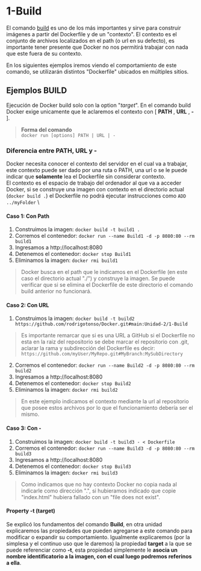 [buildInDocker]:https://docs.docker.com/engine/reference/commandline/build/

# 1-Build
El comando [build][buildInDocker] es uno de los más importantes y sirve para construir imágenes a partir del Dockerfile y de un "contexto".
El contexto es el conjunto de archivos localizados en el path (o url en su defecto), es importante tener presente que Docker no nos permitirá trabajar con nada que este fuera de su contexto.

En los siguientes ejemplos iremos viendo el comportamiento de este comando, se utilizarán distintos "Dockerfile" ubicados en múltiples sitios.

## Ejemplos **BUILD**
 Ejecución de Docker build solo con la option "*target*". En el comando build Docker exige unicamente que le aclaremos el contexto con [ **PATH** , **URL** , **-** ].

>**Forma del comando** \
`docker run [options] PATH | URL | -`

### Diferencia entre PATH, URL y -
Docker necesita conocer el contexto del servidor en el cual va a trabajar, este contexto puede ser dado por una ruta o PATH, una url o se le puede indicar que **solamente** lea el Dockerfile sin considerar contexto. \
El contexto es el espacio de trabajo del ordenador al que va a acceder Docker, si se construye una imagen con contexto en el directorio actual (`docker build .`) el Dockerfile no podrá ejecutar instrucciones como `ADD ../myFolder` \

#### Caso 1: Con Path
1. Construimos la imagen: `docker build -t build1 .`
2. Corremos el contenedor: `docker run --name Build1 -d -p 8080:80 --rm build1`
3. Ingresamos a http://localhost:8080
4. Detenemos el contenedor: `docker stop Build1`
5. Eliminamos la imagen: `docker rmi build1` 
> Docker busca en el path que le indicamos en el Dockerfile (en este caso el directorio actual "./") y construye la imagen. Se puede verificar que si se elimina el Dockerfile de este directorio el comando build anterior no funcionará.

#### Caso 2: Con URL
1. Construimos la imagen: `docker build -t build2 https://github.com/rodrigotonso/Docker.git#main:Unidad-2/1-Build`
> Es importante remarcar que si es una URL a GitHub si el Dockerfile no esta en la raiz del repositorio se debe marcar el repositorio con .git, aclarar la rama y subdirección del Dockerfile es decir: `https://github.com/myUser/MyRepo.git#MyBranch:MySubDirectory`
2. Corremos el contenedor: `docker run --name Build2 -d -p 8080:80 --rm build2`
3. Ingresamos a http://localhost:8080
4. Detenemos el contenedor: `docker stop Build2`
5. Eliminamos la imagen: `docker rmi build2`
> En este ejemplo indicamos el contexto mediante la url al repositorio que posee estos archivos por lo que el funcionamiento debería ser el mismo.

#### Caso 3: Con -
1. Construimos la imagen: `docker build -t build3 - < Dockerfile`
2. Corremos el contenedor: `docker run --name Build3 -d -p 8080:80 --rm build3`
3. Ingresamos a http://localhost:8080
4. Detenemos el contenedor: `docker stop Build3`
5. Eliminamos la imagen: `docker rmi build3`
> Como indicamos que no hay contexto Docker no copia nada al indicarle como dirección ".", si hubieramos indicado que copie "index.html" hubiera fallado con un "file does not exist".

#### Property -t (target)
Se explicó los fundamentos del comando **Build**, en otra unidad explicaremos las propiedades que pueden agregarse a este comando para modificar o expandir su comportamiento. Igualmente explicaremos (por la simplesa y el continuo uso que le daremos) la propiedad **target** a la que se puede referenciar como **-t**, esta propiedad simplemente le **asocia un nombre identificatorio a la imagen, con el cual luego podremos referinos a ella**.